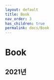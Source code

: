 ```yaml
---
layout: default
title: Book
nav_order: 3
has_children: true
permalink: docs/Book
---
```


# Book

## 2021년
